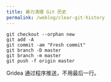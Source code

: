 ```yaml
---
title: 暴力清理 Git 历史
permalink: /weblog/clear-git-history
---
```


```
git checkout --orphan new
git add -A
git commit -am "Fresh commit"
git branch -D master
git branch -m master
git push -f origin master
```

Gridea 通过程序推送，不用最后一行。